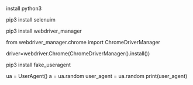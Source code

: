 install python3

pip3 install selenuim

pip3 install webdriver_manager

from webdriver_manager.chrome import ChromeDriverManager

driver=webdriver.Chrome(ChromeDriverManager().install()) 

pip3 install fake_useragent

ua = UserAgent()
a = ua.random
user_agent = ua.random
print(user_agent)

